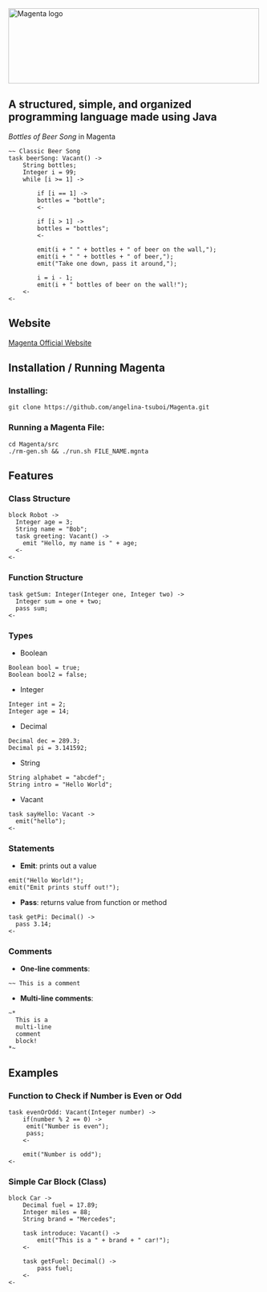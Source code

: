 <img src="https://github.com/angelina-tsuboi/Magenta/blob/master/styles/images/Logo.png" alt="Magenta logo" width="500" height="150"/>

## A structured, simple, and organized programming language made using Java

*Bottles of Beer Song* in Magenta 
```
~~ Classic Beer Song
task beerSong: Vacant() ->  
    String bottles;
    Integer i = 99;
    while [i >= 1] ->

        if [i == 1] ->
        bottles = "bottle";
        <-
        
        if [i > 1] ->
        bottles = "bottles";
        <-

        emit(i + " " + bottles + " of beer on the wall,");
        emit(i + " " + bottles + " of beer,");
        emit("Take one down, pass it around,");

        i = i - 1;
        emit(i + " bottles of beer on the wall!");
    <-
<-
```

## Website

[Magenta Official Website](https://angelina-tsuboi.github.io/Magenta/)

## Installation / Running Magenta

### Installing: 
```
git clone https://github.com/angelina-tsuboi/Magenta.git
```
### Running a Magenta File: 
```
cd Magenta/src
./rm-gen.sh && ./run.sh FILE_NAME.mgnta
```

## Features

### Class Structure
```
block Robot ->
  Integer age = 3;
  String name = "Bob";
  task greeting: Vacant() -> 
    emit "Hello, my name is " + age;
  <-
<-
```

### Function Structure
```
task getSum: Integer(Integer one, Integer two) ->
  Integer sum = one + two;
  pass sum;
<-
```

### Types
- Boolean
```
Boolean bool = true;
Boolean bool2 = false;
```
- Integer
```
Integer int = 2;
Integer age = 14;
```
- Decimal
```
Decimal dec = 289.3;
Decimal pi = 3.141592;
```
- String
```
String alphabet = "abcdef";
String intro = "Hello World";
```
- Vacant
```
task sayHello: Vacant -> 
  emit("hello");
<-
```
### Statements
- **Emit**: prints out a value
```
emit("Hello World!");
emit("Emit prints stuff out!");
```

- **Pass**: returns value from function or method
```
task getPi: Decimal() -> 
  pass 3.14;
<-
```
### Comments
- **One-line comments**:
```
~~ This is a comment
```
- **Multi-line comments**:
```
~* 
  This is a 
  multi-line 
  comment
  block!
*~
```

## Examples

### Function to Check if Number is Even or Odd
```
task evenOrOdd: Vacant(Integer number) -> 
    if(number % 2 == 0) ->
     emit("Number is even");
     pass;
    <-
    
    emit("Number is odd");
<-
```
### Simple Car Block (Class)
```
block Car ->
    Decimal fuel = 17.89;
    Integer miles = 88;
    String brand = "Mercedes";
    
    task introduce: Vacant() ->
        emit("This is a " + brand + " car!");
    <-
    
    task getFuel: Decimal() ->
        pass fuel;
    <-
<-
```
